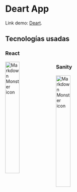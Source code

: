 # Deart App

Link demo: [Deart](https://deart.netlify.app).

## Tecnologías usadas

### React
<img src="https://static.platzi.com/media/blog/mern-stack-284eedb6-ee6b-4441-b181-5064a453a15a.png"
     alt="Markdown Monster icon"
     style="float: left; margin-right: 10px; width: 30%; height: 30% "/>

### Sanity 
<img src="http://www.sanity.io/static/images/logo.png"
     alt="Markdown Monster icon"
     style="float: left; margin-right: 10px; width: 30%; height: 30%  "/>

